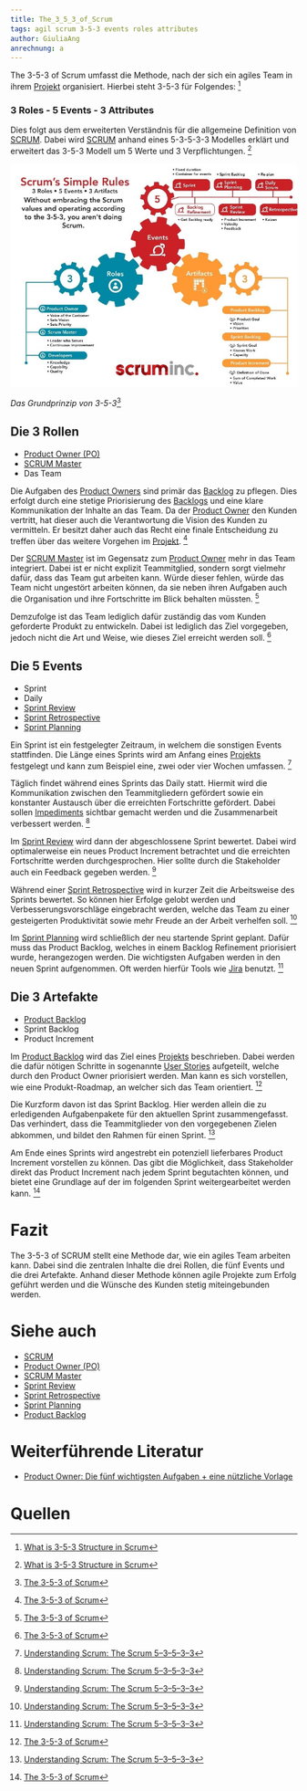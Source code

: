 ```yaml
---
title: The_3_5_3_of_Scrum
tags: agil scrum 3-5-3 events roles attributes
author: GiuliaAng
anrechnung: a
---
```



The 3-5-3 of Scrum umfasst die Methode, nach der sich ein agiles Team in ihrem [Projekt](Projekt.md) organisiert. Hierbei steht 3-5-3 für Folgendes: [^1]

### 3 Roles - 5 Events - 3 Attributes

Dies folgt aus dem erweiterten Verständnis für die allgemeine Definition von [SCRUM](SCRUM.md). Dabei wird [SCRUM](SCRUM.md) anhand eines 5-3-5-3-3 Modelles erklärt und erweitert das 3-5-3 Modell um 5 Werte und 3 Verpflichtungen. [^1]

![Grundprinzip](The_3_5_3_of_Scrum/Scrum.jpg)

*Das Grundprinzip von 3-5-3*[^2]

## Die 3 Rollen

* [Product Owner (PO)](Product_Owner.md)
* [SCRUM Master](Scrum_Master.md)
* Das Team

Die Aufgaben des [Product Owners](Product_Owner.md) sind primär das [Backlog](Product_Backlog.md) zu pflegen. Dies erfolgt durch eine stetige Priorisierung des [Backlogs](Product_Backlog.md) und eine klare Kommunikation der Inhalte an das Team. Da der [Product Owner](Product_Owner.md) den Kunden vertritt, hat dieser auch die Verantwortung die Vision des Kunden zu vermitteln. Er besitzt daher auch das Recht eine finale Entscheidung zu treffen über das weitere Vorgehen im [Projekt](Projekt.md). [^2]

Der [SCRUM Master](Scrum_Master.md) ist im Gegensatz zum [Product Owner](Product_Owner.md) mehr in das Team integriert. Dabei ist er nicht explizit Teammitglied, sondern sorgt vielmehr dafür, dass das Team gut arbeiten kann. Würde dieser fehlen, würde das Team nicht ungestört arbeiten können, da sie neben ihren Aufgaben auch die Organisation und ihre Fortschritte im Blick behalten müssten. [^2]

Demzufolge ist das Team lediglich dafür zuständig das vom Kunden geforderte Produkt zu entwickeln. Dabei ist lediglich das Ziel vorgegeben, jedoch nicht die Art und Weise, wie dieses Ziel erreicht werden soll. [^2]

## Die 5 Events

* Sprint
* Daily
* [Sprint Review](Sprint_Review.md)
* [Sprint Retrospective](Retrospective.md)
* [Sprint Planning](Sprint_Planning.md)

Ein Sprint ist ein festgelegter Zeitraum, in welchem die sonstigen Events stattfinden. Die Länge eines Sprints wird am Anfang eines [Projekts](Projekt.md) festgelegt und kann zum Beispiel eine, zwei oder vier Wochen umfassen. [^3]

Täglich findet während eines Sprints das Daily statt. Hiermit wird die Kommunikation zwischen den Teammitgliedern gefördert sowie ein konstanter Austausch über die erreichten Fortschritte gefördert. Dabei sollen [Impediments](Impediment_Backlog.md) sichtbar gemacht werden und die Zusammenarbeit verbessert werden. [^3]

Im [Sprint Review](Sprint_Review.md) wird dann der abgeschlossene Sprint bewertet. Dabei wird optimalerweise ein neues Product Increment betrachtet und die erreichten Fortschritte werden durchgesprochen. Hier sollte durch die Stakeholder auch ein Feedback gegeben werden. [^3]

Während einer [Sprint Retrospective](Retrospective.md) wird in kurzer Zeit die Arbeitsweise des Sprints bewertet. So können hier Erfolge gelobt werden und Verbesserungsvorschläge eingebracht werden, welche das Team zu einer gesteigerten Produktivität sowie mehr Freude an der Arbeit verhelfen soll. [^3]

Im [Sprint Planning](Sprint_Planning.md) wird schließlich der neu startende Sprint geplant. Dafür muss das Product Backlog, welches in einem Backlog Refinement priorisiert wurde, herangezogen werden. Die wichtigsten Aufgaben werden in den neuen Sprint aufgenommen. Oft werden hierfür Tools wie [Jira](Jira_PM_Tool.md) benutzt. [^3]

## Die 3 Artefakte

* [Product Backlog](Product_Backlog.md)
* Sprint Backlog
* Product Increment

Im [Product Backlog](Product_Backlog.md) wird das Ziel eines [Projekts](Projekt.md) beschrieben. Dabei werden die dafür nötigen Schritte in sogenannte [User Stories](User_Story.md) aufgeteilt, welche durch den Product Owner priorisiert werden. Man kann es sich vorstellen, wie eine Produkt-Roadmap, an welcher sich das Team orientiert. [^2]

Die Kurzform davon ist das Sprint Backlog. Hier werden allein die zu erledigenden Aufgabenpakete für den aktuellen Sprint zusammengefasst. Das verhindert, dass die Teammitglieder von den vorgegebenen Zielen abkommen, und bildet den Rahmen für einen Sprint. [^3]

Am Ende eines Sprints wird angestrebt ein potenziell lieferbares Product Increment vorstellen zu können. Das gibt die Möglichkeit, dass Stakeholder direkt das Product Increment nach jedem Sprint begutachten können, und bietet eine Grundlage auf der im folgenden Sprint weitergearbeitet werden kann. [^2]

# Fazit

The 3-5-3 of SCRUM stellt eine Methode dar, wie ein agiles Team arbeiten kann. Dabei sind die zentralen Inhalte die drei Rollen, die fünf Events und die drei Artefakte. Anhand dieser Methode können agile Projekte zum Erfolg geführt werden und die Wünsche des Kunden stetig miteingebunden werden.


# Siehe auch

* [SCRUM](SCRUM.md)
* [Product Owner (PO)](Product_Owner.md)
* [SCRUM Master](Scrum_Master.md)
* [Sprint Review](Sprint_Review.md)
* [Sprint Retrospective](Retrospective.md)
* [Sprint Planning](Sprint_Planning.md)
* [Product Backlog](Product_Backlog.md)


# Weiterführende Literatur

* [Product Owner: Die fünf wichtigsten Aufgaben + eine nützliche Vorlage](https://agilescrumgroup.de/product-owner-aufgaben/)

# Quellen

[^1]: [What is 3-5-3 Structure in Scrum](https://www.zentao.pm/blog/3-5-3-structure-scrum-136.html)
[^2]: [The 3-5-3 of Scrum](https://www.scruminc.com/the-3-5-3-of-scrum/)
[^3]: [Understanding Scrum: The Scrum 5–3–5–3–3](https://medium.com/agile-outside-the-box/understanding-scrum-the-scrum-5-3-5-3-3-d8c2553899df)
